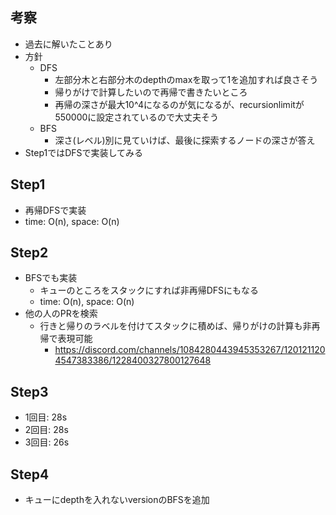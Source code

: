 ## 考察
- 過去に解いたことあり
- 方針
    - DFS
        - 左部分木と右部分木のdepthのmaxを取って1を追加すれば良さそう
        - 帰りがけで計算したいので再帰で書きたいところ
        - 再帰の深さが最大10^4になるのが気になるが、recursionlimitが550000に設定されているので大丈夫そう
    - BFS
        - 深さ(レベル)別に見ていけば、最後に探索するノードの深さが答え
- Step1ではDFSで実装してみる

## Step1
- 再帰DFSで実装
- time: O(n), space: O(n)

## Step2
- BFSでも実装
    - キューのところをスタックにすれば非再帰DFSにもなる
    - time: O(n), space: O(n)
- 他の人のPRを検索
    - 行きと帰りのラベルを付けてスタックに積めば、帰りがけの計算も非再帰で表現可能
        - https://discord.com/channels/1084280443945353267/1201211204547383386/1228400327800127648

## Step3
- 1回目: 28s
- 2回目: 28s
- 3回目: 26s

## Step4
- キューにdepthを入れないversionのBFSを追加
